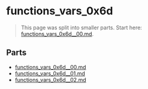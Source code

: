 # functions_vars_0x6d

> This page was split into smaller parts. Start here: [functions_vars_0x6d__00.md](functions_vars_0x6d__00.md).

## Parts

- [functions_vars_0x6d__00.md](functions_vars_0x6d__00.md)
- [functions_vars_0x6d__01.md](functions_vars_0x6d__01.md)
- [functions_vars_0x6d__02.md](functions_vars_0x6d__02.md)

